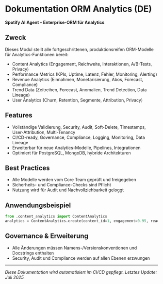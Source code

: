 # Dokumentation ORM Analytics (DE)

**Spotify AI Agent – Enterprise-ORM für Analytics**

## Zweck
Dieses Modul stellt alle fortgeschrittenen, produktionsreifen ORM-Modelle für Analytics-Funktionen bereit:
- Content Analytics (Engagement, Reichweite, Interaktionen, A/B-Tests, Privacy)
- Performance Metrics (KPIs, Uptime, Latenz, Fehler, Monitoring, Alerting)
- Revenue Analytics (Einnahmen, Monetarisierung, Abos, Forecast, Compliance)
- Trend Data (Zeitreihen, Forecast, Anomalien, Trend Detection, Data Lineage)
- User Analytics (Churn, Retention, Segmente, Attribution, Privacy)

## Features
- Vollständige Validierung, Security, Audit, Soft-Delete, Timestamps, User-Attribution, Multi-Tenancy
- CI/CD-ready, Governance, Compliance, Logging, Monitoring, Data Lineage
- Erweiterbar für neue Analytics-Modelle, Pipelines, Integrationen
- Optimiert für PostgreSQL, MongoDB, hybride Architekturen

## Best Practices
- Alle Modelle werden vom Core Team geprüft und freigegeben
- Sicherheits- und Compliance-Checks sind Pflicht
- Nutzung wird für Audit und Nachvollziehbarkeit geloggt

## Anwendungsbeispiel
```python
from .content_analytics import ContentAnalytics
analytics = ContentAnalytics.create(content_id=1, engagement=0.95, reach=10000)
```

## Governance & Erweiterung
- Alle Änderungen müssen Namens-/Versionskonventionen und Docstrings enthalten
- Security, Audit und Compliance werden auf allen Ebenen erzwungen

---
*Diese Dokumentation wird automatisiert im CI/CD gepflegt. Letztes Update: Juli 2025.*

